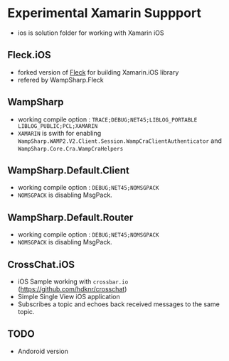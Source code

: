 # Experimental Xamarin Suppport

- ios is solution folder for working with Xamarin iOS

## Fleck.iOS

- forked version of [Fleck](https://github.com/hdknr/Fleck) for building Xamarin.iOS library
- refered by WampSharp.Fleck

## WampSharp

- working compile option : `TRACE;DEBUG;NET45;LIBLOG_PORTABLE LIBLOG_PUBLIC;PCL;XAMARIN` 
- `XAMARIN` is swith for enabling `WampSharp.WAMP2.V2.Client.Session.WampCraClientAuthenticator` 
  and `WampSharp.Core.Cra.WampCraHelpers`


## WampSharp.Default.Client

- working compile option :  `DEBUG;NET45;NOMSGPACK`
- `NOMSGPACK` is disabling MsgPack.


## WampSharp.Default.Router

- working compile option :  `DEBUG;NET45;NOMSGPACK`
- `NOMSGPACK` is disabling MsgPack.

## CrossChat.iOS

- iOS Sample working with `crossbar.io` (https://github.com/hdknr/crosschat)
- Simple Single View iOS application
- Subscribes a topic and echoes back received messages to the same topic.

## TODO

- Andoroid version
